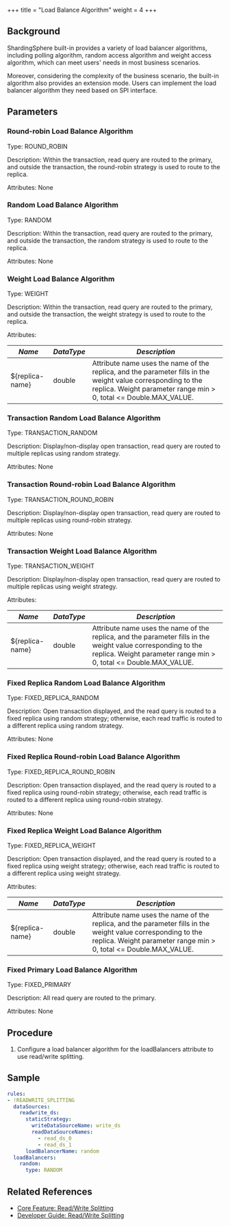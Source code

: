 +++
title = "Load Balance Algorithm"
weight = 4
+++

## Background

ShardingSphere built-in provides a variety of load balancer algorithms, including polling algorithm, random access algorithm and weight access algorithm, which can meet users' needs in most business scenarios.

Moreover, considering the complexity of the business scenario, the built-in algorithm also provides an extension mode. Users can implement the load balancer algorithm they need based on SPI interface.

## Parameters

### Round-robin Load Balance Algorithm

Type: ROUND_ROBIN

Description: Within the transaction, read query are routed to the primary, and outside the transaction, the round-robin strategy is used to route to the replica.

Attributes: None

### Random Load Balance Algorithm

Type: RANDOM

Description: Within the transaction, read query are routed to the primary, and outside the transaction, the random strategy is used to route to the replica.

Attributes: None

### Weight Load Balance Algorithm

Type: WEIGHT

Description: Within the transaction, read query are routed to the primary, and outside the transaction, the weight strategy is used to route to the replica.

Attributes: 

| *Name*         | *DataType* | *Description*                                                                                                                                                                     |
| -------------- |------------|-----------------------------------------------------------------------------------------------------------------------------------------------------------------------------------|
| ${replica-name} | double     | Attribute name uses the name of the replica, and the parameter fills in the weight value corresponding to the replica. Weight parameter range min > 0, total <= Double.MAX_VALUE. |

### Transaction Random Load Balance Algorithm

Type: TRANSACTION_RANDOM

Description: Display/non-display open transaction, read query are routed to multiple replicas using random strategy.

Attributes: None

### Transaction Round-robin Load Balance Algorithm

Type: TRANSACTION_ROUND_ROBIN

Description: Display/non-display open transaction, read query are routed to multiple replicas using round-robin strategy.

Attributes: None

### Transaction Weight Load Balance Algorithm

Type: TRANSACTION_WEIGHT

Description: Display/non-display open transaction, read query are routed to multiple replicas using weight strategy.

Attributes: 

| *Name*         | *DataType* | *Description*                                                                                                                                                                     |
| -------------- |------------|-----------------------------------------------------------------------------------------------------------------------------------------------------------------------------------|
| ${replica-name} | double     | Attribute name uses the name of the replica, and the parameter fills in the weight value corresponding to the replica. Weight parameter range min > 0, total <= Double.MAX_VALUE. |

### Fixed Replica Random Load Balance Algorithm

Type: FIXED_REPLICA_RANDOM

Description: Open transaction displayed, and the read query is routed to a fixed replica using random strategy; otherwise, each read traffic is routed to a different replica using random strategy.

Attributes: None

### Fixed Replica Round-robin Load Balance Algorithm

Type: FIXED_REPLICA_ROUND_ROBIN

Description: Open transaction displayed, and the read query is routed to a fixed replica using round-robin strategy; otherwise, each read traffic is routed to a different replica using round-robin strategy.

Attributes: None

### Fixed Replica Weight Load Balance Algorithm

Type: FIXED_REPLICA_WEIGHT

Description: Open transaction displayed, and the read query is routed to a fixed replica using weight strategy; otherwise, each read traffic is routed to a different replica using weight strategy.

Attributes: 

| *Name*         | *DataType* | *Description*                                                                                                                                                                     |
| -------------- |------------|-----------------------------------------------------------------------------------------------------------------------------------------------------------------------------------|
| ${replica-name} | double     | Attribute name uses the name of the replica, and the parameter fills in the weight value corresponding to the replica. Weight parameter range min > 0, total <= Double.MAX_VALUE. |

### Fixed Primary Load Balance Algorithm

Type: FIXED_PRIMARY

Description: All read query are routed to the primary.

Attributes: None

## Procedure

1. Configure a load balancer algorithm for the loadBalancers attribute to use read/write splitting.

## Sample

```yaml
rules:
- !READWRITE_SPLITTING
  dataSources:
    readwrite_ds:
      staticStrategy:
        writeDataSourceName: write_ds
        readDataSourceNames:
          - read_ds_0
          - read_ds_1
      loadBalancerName: random
  loadBalancers:
    random:
      type: RANDOM
```

## Related References

- [Core Feature: Read/Write Splitting](/en/features/readwrite-splitting/)
- [Developer Guide: Read/Write Splitting](/en/dev-manual/readwrite-splitting/)
